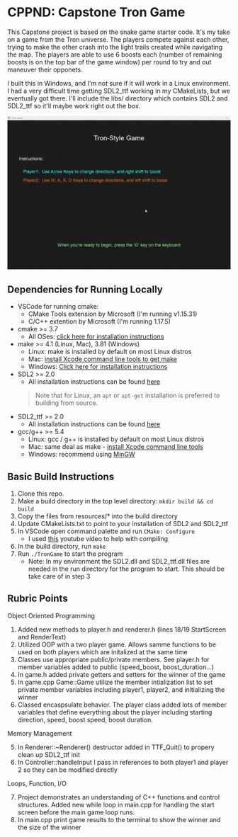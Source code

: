 # CPPND: Capstone Tron Game

This Capstone project is based on the snake game starter code. It's my take on a game from the Tron universe. The players compete against each other, trying to make the other crash into the light trails created while navigating the map. The players are able to use 6 boosts each (number of remaining boosts is on the top bar of the game window) per round to try and out maneuver their opponets.


I built this in Windows, and I'm not sure if it will work in a Linux environment. I had a very difficult time getting SDL2_ttf working in my CMakeLists, but we eventually got there. I'll include the libs/ directory which contains SDL2 and SDL2_ttf so it'll maybe work right out the box.

<img src="tron_recording.gif"/>



## Dependencies for Running Locally
* VSCode for running cmake:
  * CMake Tools extension by Microsoft (I'm running v1.15.31)
  * C/C++ extention by Microsoft (I'm running 1.17.5)
* cmake >= 3.7
  * All OSes: [click here for installation instructions](https://cmake.org/install/)
* make >= 4.1 (Linux, Mac), 3.81 (Windows)
  * Linux: make is installed by default on most Linux distros
  * Mac: [install Xcode command line tools to get make](https://developer.apple.com/xcode/features/)
  * Windows: [Click here for installation instructions](http://gnuwin32.sourceforge.net/packages/make.htm)
* SDL2 >= 2.0
  * All installation instructions can be found [here](https://wiki.libsdl.org/Installation)
  >Note that for Linux, an `apt` or `apt-get` installation is preferred to building from source.
* SDL2_ttf >= 2.0
  * All installation instructions can be found [here](https://github.com/libsdl-org/SDL_ttf/releases)
* gcc/g++ >= 5.4
  * Linux: gcc / g++ is installed by default on most Linux distros
  * Mac: same deal as make - [install Xcode command line tools](https://developer.apple.com/xcode/features/)
  * Windows: recommend using [MinGW](http://www.mingw.org/) 

## Basic Build Instructions

1. Clone this repo.
2. Make a build directory in the top level directory: `mkdir build && cd build`
3. Copy the files from resources/* into the build directory
4. Update CMakeLists.txt to point to your installation of SDL2 and SDL2_ttf
3. In VSCode open command palette and run `CMake: Configure`
    * I used [this](https://www.youtube.com/watch?v=gGxi500Q5uE&t=177s&ab_channel=Code%2CTech%2CandTutorials) youtube video to help with compiling
4. In the build directory, run `make`
5. Run `./TronGame` to start the program
    * Note: In my environment the SDL2.dll and SDL2_ttf.dll files are needed in the run directory for the program to start. This should be take care of in step 3

## Rubric Points
Object Oriented Programming

  1. Added new methods to player.h and renderer.h (lines 18/19 StartScreen and RenderText)
  2. Utilized OOP with a two player game. Allows samme functions to be used on both players which are initalized at the same time
  3. Classes use appropriate public/private members. See player.h for member variables added to public (speed_boost, boost_duration...)
  4. In game.h added private getters and setters for the winner of the game
  5. In game.cpp Game::Game utilize the member intialization list to set private member variables including player1, player2, and initializing the winner
  6. Classed encaspsulate behavior. The player class added lots of member variables that define everything about the player including starting direction, speed, boost speed, boost duration. 


Memory Management

5. In Renderer::~Renderer() destructor added in TTF_Quit() to propery clean up SDL2_ttf init
6. In Controller::handleInput I pass in references to both player1 and player 2 so they can be modified directly

Loops, Function, I/O

7. Project demonstrates an understanding of C++ functions and control structures. Added new while loop in main.cpp for handling the start screen before the main game loop runs.
5. In main.cpp print game results to the terminal to show the winner and the size of the winner
  